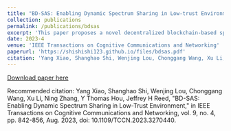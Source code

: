 ```yaml
---
title: "BD-SAS: Enabling Dynamic Spectrum Sharing in Low-trust Environment"
collection: publications
permalink: /publications/bdsas
excerpt: 'This paper proposes a novel decentralized blockchain-based spectrum access system.'
date: 2023-4
venue: 'IEEE Transactions on Cognitive Communications and Networking'
paperurl: 'https://shishishi123.github.io/files/bdsas.pdf'
citation: 'Yang Xiao, Shanghao Shi, Wenjing Lou, Chonggang Wang, Xu Li, Ning Zhang, Y Thomas Hou, Jeffrey H Reed, "BD-SAS: Enabling Dynamic Spectrum Sharing in Low-Trust Environment", in IEEE Transactions on Cognitive Communications and Networking, vol. 9, no. 4, pp. 842-856, Aug. 2023, doi: 10.1109/TCCN.2023.3270440.'
---
```



[Download paper here](https://shishishi123.github.io/files/bdsas.pdf)

Recommended citation: Yang Xiao, Shanghao Shi, Wenjing Lou, Chonggang Wang, Xu Li, Ning Zhang, Y Thomas Hou, Jeffrey H Reed, "BD-SAS: Enabling Dynamic Spectrum Sharing in Low-Trust Environment," in IEEE Transactions on Cognitive Communications and Networking, vol. 9, no. 4, pp. 842-856, Aug. 2023, doi: 10.1109/TCCN.2023.3270440.
